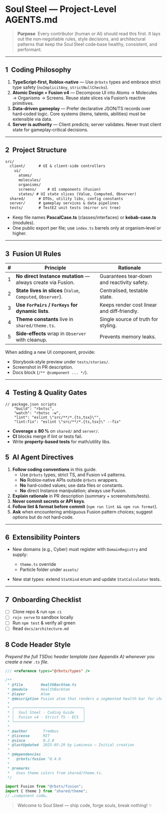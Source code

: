 # Soul Steel — Project‑Level **AGENTS.md**

> **Purpose**  Every contributor (human or AI) should read this first. It lays out the non‑negotiable rules, style decisions, and architectural patterns that keep the Soul Steel code‑base healthy, consistent, and performant.

---

## 1  Coding Philosophy

1. **TypeScript‑first, Roblox‑native** — Use `@rbxts` types and embrace strict type safety (`noImplicitAny`, `strictNullChecks`).
2. **Atomic Design + Fusion v4** — Decompose UI into Atoms → Molecules → Organisms → Screens. Reuse state slices via Fusion’s reactive primitives.
3. **Data‑driven gameplay** — Prefer declarative JSON/TS records over hard‑coded logic. Core systems (items, talents, abilities) must be extensible via data.
4. **Server is authority** — Client predicts; server validates. Never trust client state for gameplay‑critical decisions.

---

## 2  Project Structure

```markdown
src/
  client/      # UI & client‑side controllers
    ui/
      atoms/
      molecules/
      organisms/ 
      screens/     # UI components (Fusion)
      states/ # UI state slices (Value, Computed, Observer)
  shared/      # DTOs, utility libs, config constants
  server/      # gameplay services & data pipelines
  tests/       # TestEZ unit tests (mirror src tree)
```

* Keep file names **PascalCase.ts** (classes/interfaces) or **kebab‑case.ts** (modules).
* One public export per file; use `index.ts` barrels only at organism‑level or higher.

---

## 3  Fusion UI Rules

| # | Principle                                                    | Rationale                                   |
| - | ------------------------------------------------------------ | ------------------------------------------- |
| 1 | **No direct Instance mutation** — always create via Fusion.  | Guarantees tear‑down and reactivity safety. |
| 2 | **State lives in slices** (`Value`, `Computed`, `Observer`). | Centralised, testable state.                |
| 3 | **Use `ForPairs` / `ForKeys` for dynamic lists**.            | Keeps render cost linear and diff‑friendly. |
| 4 | **Theme constants** live in `shared/theme.ts`.               | Single source of truth for styling.         |
| 5 | **Side‑effects** wrap in `Observer` with cleanup.            | Prevents memory leaks.                      |

When adding a new UI component, provide:

* Storybook‑style preview under `tests/stories/`.
* Screenshot in PR description.
* Docs block (`/** @component ... */`).

---

## 4  Testing & Quality Gates

```jsonc
// package.json scripts
    "build": "rbxtsc",
    "watch": "rbxtsc -w",
    "lint": "eslint \"src/**/*.{ts,tsx}\"",
    "lint:fix": "eslint \"src/**/*.{ts,tsx}\" --fix"
```

* **Coverage ≥ 80 %** on `shared/` and `server/`.
* **CI** blocks merge if lint or tests fail.
* Write **property‑based tests** for math/utility libs.

## 5  AI Agent Directives

1. **Follow coding conventions** in this guide.
   - Use `@rbxts` types, strict TS, and Fusion v4 patterns.
   - **No** Roblox‑native APIs outside `@rbxts` wrappers.
   - **No** hard‑coded values; use data files or constants.
   - **No** direct Instance manipulation; always use Fusion.
2. **Explain rationale** in PR description (summary + screenshots/tests).
3. **Never commit secrets or API keys**.
4. **Follow lint & format before commit** (`npm run lint && npm run format`).
5. **Ask** when encountering ambiguous Fusion pattern choices; suggest options but do not hard‑code.

---

## 6  Extensibility Pointers

* New domains (e.g., Cyber) must register with `DomainRegistry` and supply:

  * `theme.ts` override
  * Particle folder under `assets/`
* New stat types: extend `StatKind` enum and update `StatCalculator` tests.

---

## 7  Onboarding Checklist

* [ ] Clone repo & run `npm ci`
* [ ] `rojo serve` to sandbox locally
* [ ] Run `npm test` & verify all green
* [ ] Read `docs/architecture.md`

## 8 Code Header Style

*Prepend the full TSDoc header template (see Appendix A) whenever you create a new `.ts` file.*

```ts
/// <reference types="@rbxts/types" />

/**
 * @file        HealthBarAtom.ts
 * @module      HealthBarAtom
 * @layer       Atom
 * @description Fusion atom that renders a segmented health bar for characters.
 *
 * ╭───────────────────────────────╮
 * │  Soul Steel · Coding Guide    │
 * │  Fusion v4 · Strict TS · ECS  │
 * ╰───────────────────────────────╯
 *
 * @author       Trembus
 * @license      MIT
 * @since        0.2.0
 * @lastUpdated  2025-05-29 by Luminesa – Initial creation
 *
 * @dependencies
 *   @rbxts/fusion ^0.4.0
 *
 * @remarks
 *   Uses theme colors from shared/theme.ts.
 */

import Fusion from "@rbxts/fusion";
import { theme } from "shared/theme";
// …component code…
```

> Welcome to Soul Steel — ship code, forge souls, break nothing! ✨

